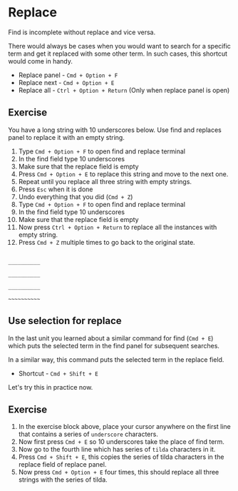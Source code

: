 Replace
========

Find is incomplete without replace and vice versa.

There would always be cases when you would want to search for a specific term
and get it replaced with some other term. In such cases, this shortcut would
come in handy.

* Replace panel - `Cmd + Option + F`
* Replace next - `Cmd + Option + E`
* Replace all - `Ctrl + Option + Return` (Only when replace panel
  is open)

Exercise
---------

You have a long string with 10 underscores below. Use find and replaces panel
to replace it with an empty string.

1. Type `Cmd + Option + F` to open find and replace terminal
2. In the find field type 10 underscores
3. Make sure that the replace field is empty
4. Press `Cmd + Option + E` to replace this string and move to the next one.
5. Repeat until you replace all three string with empty strings.
6. Press `Esc` when it is done
7. Undo everything that you did (`Cmd + Z`)
8. Type `Cmd + Option + F` to open find and replace terminal
9. In the find field type 10 underscores
9. Make sure that the replace field is empty
10. Now press `Ctrl + Option + Return` to replace all the instances with empty
    string.
11. Press `Cmd + Z` multiple times to go back to the original state.


```

__________

__________

__________

~~~~~~~~~~

```

Use selection for replace
--------------------------

In the last unit you learned about a similar command for find (`Cmd + E`)
which puts the selected term in the find panel for subsequent searches.

In a similar way, this command puts the selected term in the replace field.

* Shortcut - `Cmd + Shift + E`

Let's try this in practice now.

Exercise
---------

1. In the exercise block above, place your cursor anywhere on the first line
   that contains a series of `underscore` characters.
2. Now first press `Cmd + E` so 10 underscores take the place of find term.
3. Now go to the fourth line which has series of `tilda` characters in it.
5. Press `Cmd + Shift + E`, this copies the series of tilda characters in the
   replace field of replace panel.
4. Now press `Cmd + Option + E` four times, this should replace all three
   strings with the series of tilda.
   